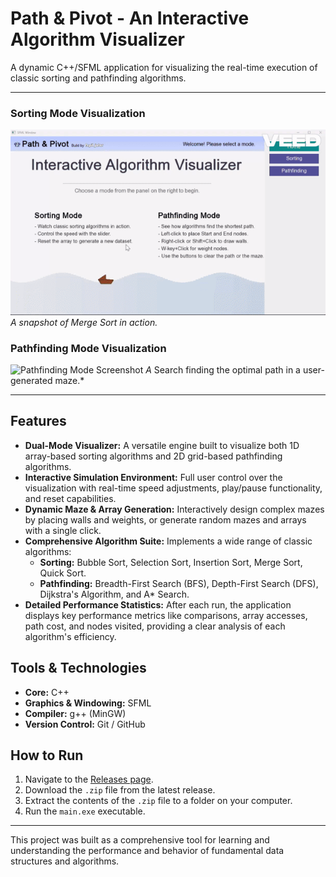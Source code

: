 # Path & Pivot - An Interactive Algorithm Visualizer

A dynamic C++/SFML application for visualizing the real-time execution of classic sorting and pathfinding algorithms.

---

### Sorting Mode Visualization
![Sorting Mode Screenshot](./assest/Sorting.gif)
*A snapshot of Merge Sort in action.*

### Pathfinding Mode Visualization
![Pathfinding Mode Screenshot](.assest/Pathfinding.gif)
*A* Search finding the optimal path in a user-generated maze.*

---

## Features

* **Dual-Mode Visualizer:** A versatile engine built to visualize both 1D array-based sorting algorithms and 2D grid-based pathfinding algorithms.
* **Interactive Simulation Environment:** Full user control over the visualization with real-time speed adjustments, play/pause functionality, and reset capabilities.
* **Dynamic Maze & Array Generation:** Interactively design complex mazes by placing walls and weights, or generate random mazes and arrays with a single click.
* **Comprehensive Algorithm Suite:** Implements a wide range of classic algorithms:
    * **Sorting:** Bubble Sort, Selection Sort, Insertion Sort, Merge Sort, Quick Sort.
    * **Pathfinding:** Breadth-First Search (BFS), Depth-First Search (DFS), Dijkstra's Algorithm, and A* Search.
* **Detailed Performance Statistics:** After each run, the application displays key performance metrics like comparisons, array accesses, path cost, and nodes visited, providing a clear analysis of each algorithm's efficiency.

## Tools & Technologies

* **Core:** C++
* **Graphics & Windowing:** SFML
* **Compiler:** g++ (MinGW)
* **Version Control:** Git / GitHub

## How to Run

1.  Navigate to the [Releases page](https://github.com/Arpitmurailya18/Path-Pivot/releases/tag/v1.0.0).
2.  Download the `.zip` file from the latest release.
3.  Extract the contents of the `.zip` file to a folder on your computer.
4.  Run the `main.exe` executable.

---

This project was built as a comprehensive tool for learning and understanding the performance and behavior of fundamental data structures and algorithms.
